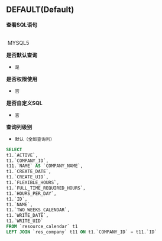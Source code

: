 ## DEFAULT(Default) <!-- {docsify-ignore-all} -->



<p class="panel-title"><b>查看SQL语句</b></p>
<br>

<el-row>
&nbsp;<el-tag @click="MYSQL5 = true">MYSQL5</el-tag>
</el-row>

<br>
<p class="panel-title"><b>是否默认查询</b></p>

* `是`

<p class="panel-title"><b>是否权限使用</b></p>

* `否`

<p class="panel-title"><b>是否自定义SQL</b></p>

* `否`

<p class="panel-title"><b>查询列级别</b></p>

* `默认（全部查询列）`






<el-dialog v-model="MYSQL5" title="MYSQL5">

```sql
SELECT
t1.`ACTIVE`,
t1.`COMPANY_ID`,
t11.`NAME` AS `COMPANY_NAME`,
t1.`CREATE_DATE`,
t1.`CREATE_UID`,
t1.`FLEXIBLE_HOURS`,
t1.`FULL_TIME_REQUIRED_HOURS`,
t1.`HOURS_PER_DAY`,
t1.`ID`,
t1.`NAME`,
t1.`TWO_WEEKS_CALENDAR`,
t1.`WRITE_DATE`,
t1.`WRITE_UID`
FROM `resource_calendar` t1 
LEFT JOIN `res_company` t11 ON t1.`COMPANY_ID` = t11.`ID` 


```

</el-dialog>

<script>
 const { createApp } = Vue
  createApp({
    data() {
      return {
                MYSQL5 : false
        
      }
    },
    methods: {
    }
  }).use(ElementPlus).mount('#app')
</script>